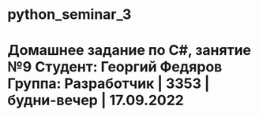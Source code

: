 # python_seminar_3
# Домашнее задание по C#, занятие №9 Студент: Георгий Федяров Группа: Разработчик | 3353 | будни-вечер | 17.09.2022
